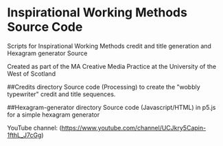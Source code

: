 # Inspirational Working Methods Source Code
Scripts for Inspirational Working Methods credit and title generation and Hexagram generator Source

Created as part of the MA Creative Media Practice at the University of the West of Scotland

##Credits directory
Source code (Processing) to create the "wobbly typewriter" credit and title sequences.

##Hexagram-generator directory
Source code (Javascript/HTML) in p5.js for a simple hexagram generator

YouTube channel: (https://www.youtube.com/channel/UCJkry5Capin-1fthL_J7cGg)
